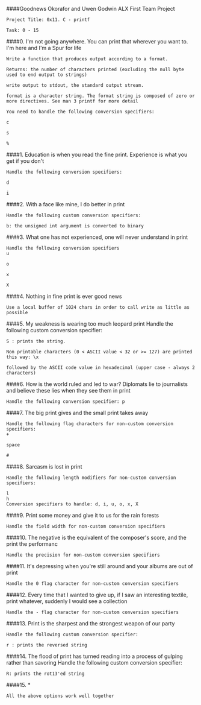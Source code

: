 ####Goodnews Okorafor and Uwen Godwin ALX First Team Project

	Project Title: 0x11. C - printf

	Task: 0 - 15

####0. I'm not going anywhere. You can print that wherever you want to. I'm here and I'm a Spur for life

	Write a function that produces output according to a format.

	Returns: the number of characters printed (excluding the null byte used to end output to strings)

	write output to stdout, the standard output stream.

	format is a character string. The format string is composed of zero or more directives. See man 3 printf for more detail

	You need to handle the following conversion specifiers:

	c

	s

	%

####1. Education is when you read the fine print. Experience is what you get if you don't

	Handle the following conversion specifiers:

	d

	i

####2. With a face like mine, I do better in print

	Handle the following custom conversion specifiers:

	b: the unsigned int argument is converted to binary

####3. What one has not experienced, one will never understand in print

	Handle the following conversion specifiers
	u

	o

	x

	X

####4. Nothing in fine print is ever good news

	Use a local buffer of 1024 chars in order to call write as little as possible

####5. My weakness is wearing too much leopard print
	Handle the following custom conversion specifier:

	S : prints the string.

	Non printable characters (0 < ASCII value < 32 or >= 127) are printed this way: \x

	followed by the ASCII code value in hexadecimal (upper case - always 2 characters)

####6. How is the world ruled and led to war? Diplomats lie to journalists and believe these lies when they see them in print

	Handle the following conversion specifier: p

####7. The big print gives and the small print takes away

	Handle the following flag characters for non-custom conversion specifiers:
	+

	space

	#

####8. Sarcasm is lost in print

	Handle the following length modifiers for non-custom conversion specifiers:

	l
	h
	Conversion specifiers to handle: d, i, u, o, x, X

####9. Print some money and give it to us for the rain forests

	Handle the field width for non-custom conversion specifiers

####10. The negative is the equivalent of the composer's score, and the print the performanc

	Handle the precision for non-custom conversion specifiers

####11. It's depressing when you're still around and your albums are out of print

	Handle the 0 flag character for non-custom conversion specifiers

####12. Every time that I wanted to give up, if I saw an interesting textile, print whatever, suddenly I would see a collection

	Handle the - flag character for non-custom conversion specifiers

####13. Print is the sharpest and the strongest weapon of our party

	Handle the following custom conversion specifier:

	r : prints the reversed string

####14. The flood of print has turned reading into a process of gulping rather than savoring
	Handle the following custom conversion specifier:

	R: prints the rot13'ed string

####15. *

	All the above options work well together

